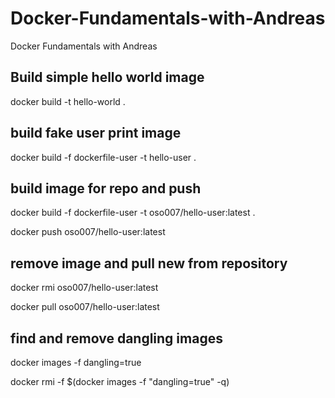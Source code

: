 # Docker-Fundamentals-with-Andreas
Docker Fundamentals with Andreas

## Build simple hello world image
docker build -t hello-world .

## build fake user print image
docker build -f dockerfile-user -t hello-user .

## build image for repo and push
docker build -f dockerfile-user -t oso007/hello-user:latest .

docker push oso007/hello-user:latest


## remove image and pull new from repository
docker rmi oso007/hello-user:latest

docker pull oso007/hello-user:latest

## find and remove dangling images
docker images -f dangling=true

docker rmi -f $(docker images -f "dangling=true" -q)
